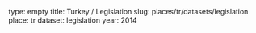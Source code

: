 type: empty
title: Turkey / Legislation
slug: places/tr/datasets/legislation
place: tr
dataset: legislation
year: 2014
